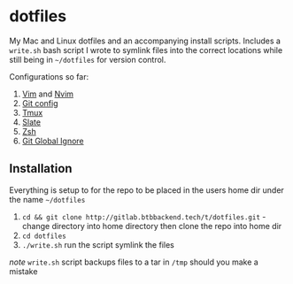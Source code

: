 dotfiles
========

My Mac and Linux dotfiles and an accompanying install scripts. Includes a `write.sh` bash script I
wrote to symlink files into the correct locations while still being in `~/dotfiles` for version
control.

Configurations so far:
1. [Vim](https://gitlab.com/BTBTravis/dotfiles/blob/master/mac/.vimrc) and [Nvim](https://gitlab.com/BTBTravis/dotfiles/blob/master/mac/.nvimrc)
1. [Git config](https://gitlab.com/BTBTravis/dotfiles/blob/master/mac/.gitconfig)
1. [Tmux](https://gitlab.com/BTBTravis/dotfiles/blob/master/mac/.tmux.conf)
1. [Slate](https://gitlab.com/BTBTravis/dotfiles/blob/master/mac/.slate)
1. [Zsh](https://gitlab.com/BTBTravis/dotfiles/blob/master/mac/.zshrc)
1. [Git Global Ignore](https://gitlab.com/BTBTravis/dotfiles/blob/master/mac/.gitignore_global)

Installation
------------
Everything is setup to for the repo to be placed in the users home dir under the name `~/dotfiles`
1. `cd && git clone http://gitlab.btbbackend.tech/t/dotfiles.git` - change directory into home
   directory then clone the repo into home dir
1. `cd dotfiles`
1. `./write.sh` run the script symlink the files

*note* `write.sh` script backups files to a tar in `/tmp` should you make a mistake
